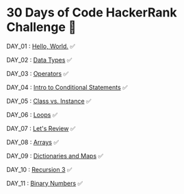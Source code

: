 # 30 Days of Code HackerRank Challenge 🎯

DAY_01 : [Hello, World.](https://www.hackerrank.com/challenges/30-hello-world/problem?isFullScreen=true)  ✅

DAY_02 : [Data Types](https://www.hackerrank.com/challenges/30-data-types/problem?isFullScreen=true)   ✅

DAY_03 : [Operators](https://www.hackerrank.com/challenges/30-operators/problem?isFullScreen=true)  ✅

DAY_04 : [Intro to Conditional Statements](https://www.hackerrank.com/challenges/30-conditional-statements/problem?isFullScreen=true)  ✅

DAY_05 : [Class vs. Instance](https://www.hackerrank.com/challenges/30-class-vs-instance/problem?isFullScreen=true)  ✅

DAY_06 : [Loops](https://www.hackerrank.com/challenges/30-loops/problem?isFullScreen=true)  ✅

DAY_07 : [Let's Review](https://www.hackerrank.com/challenges/30-review-loop/problem?isFullScreen=true)  ✅

DAY_08 : [Arrays](https://www.hackerrank.com/challenges/30-arrays/problem?isFullScreen=true)  ✅

DAY_09 : [Dictionaries and Maps](https://www.hackerrank.com/challenges/30-dictionaries-and-maps/problem?isFullScreen=true)  ✅

DAY_10 : [Recursion 3](https://www.hackerrank.com/challenges/30-recursion/problem?isFullScreen=true)  ✅

DAY_11 : [Binary Numbers](https://www.hackerrank.com/challenges/30-binary-numbers/problem?isFullScreen=true) ✅
